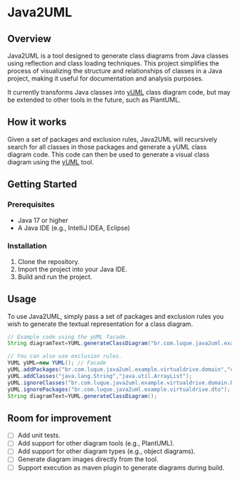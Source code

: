 # Java2UML

## Overview

Java2UML is a tool designed to generate class diagrams from Java classes using reflection and class loading techniques.
This project simplifies the process of visualizing the structure and relationships of classes in a Java project, making
it useful for documentation and analysis purposes.

It currently transforms Java classes into [yUML](https://yuml.me) class diagram code, but may be extended to other tools
in the future, such as PlantUML.

## How it works

Given a set of packages and exclusion rules, Java2UML will recursively search for all classes in those packages and
generate a yUML class diagram code. This code can then be used to generate a visual class diagram using the
[yUML](https://yuml.me) tool.

## Getting Started

### Prerequisites

- Java 17 or higher
- A Java IDE (e.g., IntelliJ IDEA, Eclipse)

### Installation

1. Clone the repository.
2. Import the project into your Java IDE.
4. Build and run the project.

## Usage

To use Java2UML, simply pass a set of packages and exclusion rules you wish to generate the textual representation for
a class diagram.

```java
// Example code using the yUML facade.
String diagramText=YUML.generateClassDiagram("br.com.luque.java2uml.example.virtualdrive.domain","com.anotherpackage");

// You can also use exclusion rules.
YUML yUML=new YUML(); // Facade
yUML.addPackages("br.com.luque.java2uml.example.virtualdrive.domain","com.anotherpackage");
yUML.addClasses("java.lang.String","java.util.ArrayList");
yUML.ignoreClasses("br.com.luque.java2uml.example.virtualdrive.domain.FileSystemItem");
yUML.ignorePackages("br.com.luque.java2uml.example.virtualdrive.dto");
String diagramText=YUML.generateClassDiagram();
```

## Room for improvement

- [ ] Add unit tests.
- [ ] Add support for other diagram tools (e.g., PlantUML).
- [ ] Add support for other diagram types (e.g., object diagrams).
- [ ] Generate diagram images directly from the tool.
- [ ] Support execution as maven plugin to generate diagrams during build.